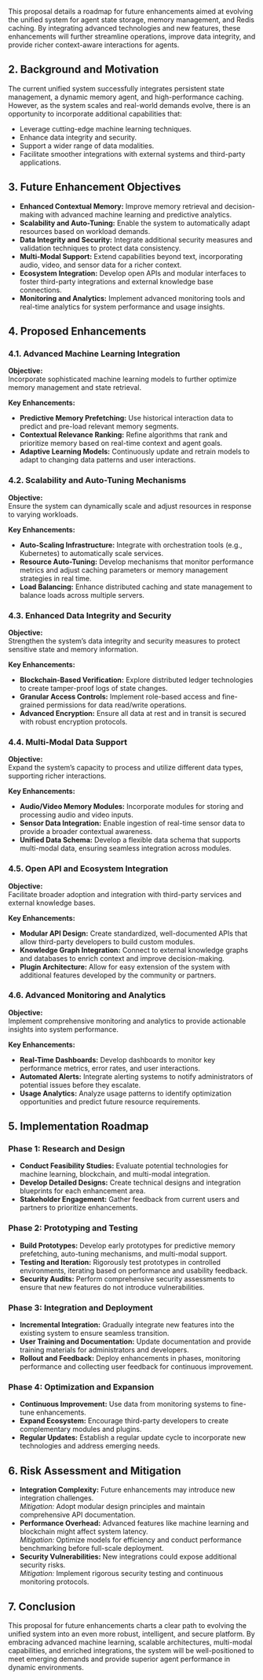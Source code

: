 This proposal details a roadmap for future enhancements aimed at evolving the unified system for agent state storage, memory management, and Redis caching. By integrating advanced technologies and new features, these enhancements will further streamline operations, improve data integrity, and provide richer context-aware interactions for agents.

## 2. Background and Motivation
The current unified system successfully integrates persistent state management, a dynamic memory agent, and high-performance caching. However, as the system scales and real-world demands evolve, there is an opportunity to incorporate additional capabilities that:
- Leverage cutting-edge machine learning techniques.
- Enhance data integrity and security.
- Support a wider range of data modalities.
- Facilitate smoother integrations with external systems and third-party applications.

## 3. Future Enhancement Objectives
- **Enhanced Contextual Memory:** Improve memory retrieval and decision-making with advanced machine learning and predictive analytics.
- **Scalability and Auto-Tuning:** Enable the system to automatically adapt resources based on workload demands.
- **Data Integrity and Security:** Integrate additional security measures and validation techniques to protect data consistency.
- **Multi-Modal Support:** Extend capabilities beyond text, incorporating audio, video, and sensor data for a richer context.
- **Ecosystem Integration:** Develop open APIs and modular interfaces to foster third-party integrations and external knowledge base connections.
- **Monitoring and Analytics:** Implement advanced monitoring tools and real-time analytics for system performance and usage insights.

## 4. Proposed Enhancements

### 4.1. Advanced Machine Learning Integration
**Objective:**  
Incorporate sophisticated machine learning models to further optimize memory management and state retrieval.

**Key Enhancements:**
- **Predictive Memory Prefetching:** Use historical interaction data to predict and pre-load relevant memory segments.
- **Contextual Relevance Ranking:** Refine algorithms that rank and prioritize memory based on real-time context and agent goals.
- **Adaptive Learning Models:** Continuously update and retrain models to adapt to changing data patterns and user interactions.

### 4.2. Scalability and Auto-Tuning Mechanisms
**Objective:**  
Ensure the system can dynamically scale and adjust resources in response to varying workloads.

**Key Enhancements:**
- **Auto-Scaling Infrastructure:** Integrate with orchestration tools (e.g., Kubernetes) to automatically scale services.
- **Resource Auto-Tuning:** Develop mechanisms that monitor performance metrics and adjust caching parameters or memory management strategies in real time.
- **Load Balancing:** Enhance distributed caching and state management to balance loads across multiple servers.

### 4.3. Enhanced Data Integrity and Security
**Objective:**  
Strengthen the system’s data integrity and security measures to protect sensitive state and memory information.

**Key Enhancements:**
- **Blockchain-Based Verification:** Explore distributed ledger technologies to create tamper-proof logs of state changes.
- **Granular Access Controls:** Implement role-based access and fine-grained permissions for data read/write operations.
- **Advanced Encryption:** Ensure all data at rest and in transit is secured with robust encryption protocols.

### 4.4. Multi-Modal Data Support
**Objective:**  
Expand the system’s capacity to process and utilize different data types, supporting richer interactions.

**Key Enhancements:**
- **Audio/Video Memory Modules:** Incorporate modules for storing and processing audio and video inputs.
- **Sensor Data Integration:** Enable ingestion of real-time sensor data to provide a broader contextual awareness.
- **Unified Data Schema:** Develop a flexible data schema that supports multi-modal data, ensuring seamless integration across modules.

### 4.5. Open API and Ecosystem Integration
**Objective:**  
Facilitate broader adoption and integration with third-party services and external knowledge bases.

**Key Enhancements:**
- **Modular API Design:** Create standardized, well-documented APIs that allow third-party developers to build custom modules.
- **Knowledge Graph Integration:** Connect to external knowledge graphs and databases to enrich context and improve decision-making.
- **Plugin Architecture:** Allow for easy extension of the system with additional features developed by the community or partners.

### 4.6. Advanced Monitoring and Analytics
**Objective:**  
Implement comprehensive monitoring and analytics to provide actionable insights into system performance.

**Key Enhancements:**
- **Real-Time Dashboards:** Develop dashboards to monitor key performance metrics, error rates, and user interactions.
- **Automated Alerts:** Integrate alerting systems to notify administrators of potential issues before they escalate.
- **Usage Analytics:** Analyze usage patterns to identify optimization opportunities and predict future resource requirements.

## 5. Implementation Roadmap

### Phase 1: Research and Design
- **Conduct Feasibility Studies:** Evaluate potential technologies for machine learning, blockchain, and multi-modal integration.
- **Develop Detailed Designs:** Create technical designs and integration blueprints for each enhancement area.
- **Stakeholder Engagement:** Gather feedback from current users and partners to prioritize enhancements.

### Phase 2: Prototyping and Testing
- **Build Prototypes:** Develop early prototypes for predictive memory prefetching, auto-tuning mechanisms, and multi-modal support.
- **Testing and Iteration:** Rigorously test prototypes in controlled environments, iterating based on performance and usability feedback.
- **Security Audits:** Perform comprehensive security assessments to ensure that new features do not introduce vulnerabilities.

### Phase 3: Integration and Deployment
- **Incremental Integration:** Gradually integrate new features into the existing system to ensure seamless transition.
- **User Training and Documentation:** Update documentation and provide training materials for administrators and developers.
- **Rollout and Feedback:** Deploy enhancements in phases, monitoring performance and collecting user feedback for continuous improvement.

### Phase 4: Optimization and Expansion
- **Continuous Improvement:** Use data from monitoring systems to fine-tune enhancements.
- **Expand Ecosystem:** Encourage third-party developers to create complementary modules and plugins.
- **Regular Updates:** Establish a regular update cycle to incorporate new technologies and address emerging needs.

## 6. Risk Assessment and Mitigation
- **Integration Complexity:** Future enhancements may introduce new integration challenges.  
  *Mitigation:* Adopt modular design principles and maintain comprehensive API documentation.
- **Performance Overhead:** Advanced features like machine learning and blockchain might affect system latency.  
  *Mitigation:* Optimize models for efficiency and conduct performance benchmarking before full-scale deployment.
- **Security Vulnerabilities:** New integrations could expose additional security risks.  
  *Mitigation:* Implement rigorous security testing and continuous monitoring protocols.

## 7. Conclusion
This proposal for future enhancements charts a clear path to evolving the unified system into an even more robust, intelligent, and secure platform. By embracing advanced machine learning, scalable architectures, multi-modal capabilities, and enriched integrations, the system will be well-positioned to meet emerging demands and provide superior agent performance in dynamic environments.